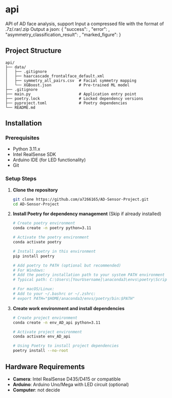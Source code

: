 # api

API of AD face analysis, support
Input a compressed file with the format of .7z/.rar/.zip
Output a json:
{
  "success": ,
  "error": ,
  "asymmetry_classification_result": ,
  "marked_figure": 
}

## Project Structure
```
api/
├── data/
│   ├── .gitignore
│   ├── haarcascade_frontalface_default.xml
│   ├── symmetry_all_pairs.csv  # Facial symmetry mapping
│   └── XGBoost.json            # Pre-trained ML model
├── .gitignore                  
├── main.py                     # Application entry point
├── poetry.lock                 # Locked dependency versions
├── pyproject.toml              # Poetry dependencies
└── README.md
```

## Installation

### Prerequisites
- Python 3.11.x
- Intel RealSense SDK
- Arduino IDE (for LED functionality)
- Git

### Setup Steps

1. **Clone the repository**
   ```bash
   git clone https://github.com/a7266165/AD-Sensor-Project.git
   cd AD-Sensor-Project
   ```

2. **Install Poetry for dependency management** (Skip if already installed)
   ```bash
   # Create poetry environment
   conda create -n poetry python=3.11
   
   # Activate the poetry environment
   conda activate poetry
   
   # Install poetry in this environment
   pip install poetry
   
   # Add poetry to PATH (optional but recommended)
   # For Windows:
   # Add the poetry installation path to your system PATH environment variable
   # Typical path: C:\Users\[YourUsername]\anaconda3\envs\poetry\Scripts
   
   # For macOS/Linux:
   # Add to your ~/.bashrc or ~/.zshrc:
   # export PATH="$HOME/anaconda3/envs/poetry/bin:$PATH"


3. **Create work environment and install dependencies**
   ```bash
   # Create project environment
   conda create -n env_AD_api python=3.11

   # Activate project environment
   conda activate env_AD_api

   # Using Poetry to install project dependencies 
   poetry install --no-root
   ```

## Hardware Requirements

- **Camera**: Intel RealSense D435/D415 or compatible
- **Arduino**: Arduino Uno/Mega with LED circuit (optional)
- **Computer**: not decide

